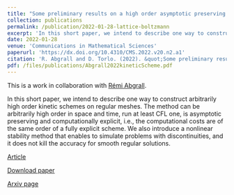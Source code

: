 ```yaml
---
title: "Some preliminary results on a high order asymptotic preserving computationally explicit kinetic scheme"
collection: publications
permalink: /publication/2022-01-28-lattice-boltzmann
excerpt: 'In this short paper, we intend to describe one way to construct arbitrarily high order kinetic schemes on regular meshes. The method can be arbitrarily high order in space and time, run at least CFL one, is asymptotic preserving and computationally explicit, i.e., the computational costs are of the same order of a fully explicit scheme. We also introduce a nonlinear stability method that enables to simulate problems with discontinuities, and it does not kill the accuracy for smooth regular solutions. [Download paper](/files/publications/Abgrall2022kineticScheme.pdf)'
date: 2022-01-28
venue: 'Communications in Mathematical Sciences'
paperurl: 'https://dx.doi.org/10.4310/CMS.2022.v20.n2.a1'
citation: 'R. Abgrall and D. Torlo. (2022). &quot;Some preliminary results on a high order asymptotic preserving computationally explicit kinetic scheme. &quot; <i>Communications in Mathematical Sciences</i>, 20, 2, 297-326. https://dx.doi.org/10.4310/CMS.2022.v20.n2.a1.'
pdf: /files/publications/Abgrall2022kineticScheme.pdf
---
```

This is a work in collaboration with [Rémi Abgrall](https://www.math.uzh.ch/index.php?id=people&key1=8882).

In this short paper, we intend to describe one way to construct arbitrarily high order kinetic schemes on regular meshes. The method can be arbitrarily high order in space and time, run at least CFL one, is asymptotic preserving and computationally explicit, i.e., the computational costs are of the same order of a fully explicit scheme. We also introduce a nonlinear stability method that enables to simulate problems with discontinuities, and it does not kill the accuracy for smooth regular solutions.

[Article](https://dx.doi.org/10.4310/CMS.2022.v20.n2.a1)

[Download paper](/files/publications/Abgrall2022kineticScheme.pdf)

[Arxiv page](https://arxiv.org/abs/1904.12928)
